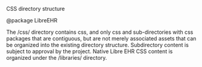 CSS directory structure

@package LibreEHR

The /css/ directory contains css, and only css
and sub-directories with css packages that are contiguous,
but are not merely associated assets that can be organized
into the existing directory structure. 
Subdirectory content is subject to approval by the project.
Native Libre EHR CSS content is organized under the /libraries/
directory.

